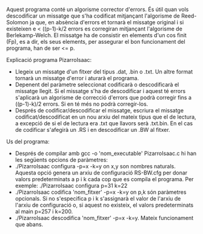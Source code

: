 Aquest programa conté un algorisme corrector d'errors. És útil quan vols descodificar un missatge que s'ha codificat mitjançant l'algorisme
de Reed-Solomon ja que, en absència d'errors et tornarà el missatge original i si existeixen e < ((p-1)-k/2 errors es corregiran mitjançant
l'algorisme de Berlekamp-Welch. El missatge ha de consistir en elements d'un cos finit (Fp), es a dir, els seus elements, per assegurar el bon
funcionament del programa, han de ser <= p.

Explicació programa PizarroIsaac:
- Llegeix un missatge d'un fitxer del tipus .dat, .bin o .txt. Un altre format tornarà un missatge d'error i aturarà el programa.
- Depenent del paràmetre seleccionat codificarà o descodificarà el missatge llegit. Si el missatge s'ha de descodificar i aquest té errors
s'aplicarà un algorisme de correcció d'errors que podrà corregir fins a ((p-1)-k)/2 errors. Si en té més no podrà corregir-los.
- Després de codificar/descodificar el missatge, escriura el missatge codificat/descodificat en un nou arxiu del mateix tipus que el de lectura,
a excepció de si el de lectura era .txt que llavors serà .txt.bin. En el cas de codificar s'afegirà un .RS i en descodificar un .BW al fitxer.

Us del programa:
- Després de compilar amb gcc -o 'nom_executable' PizarroIsaac.c hi han les següents opcions de paràmetres:
- ./PizarroIsaac configura -p=x -k=y on x,y son nombres naturals. Aquesta opció genera un arxiu de configuració RS-BW.cfg per donar valors
predeterminats a p i k cada cop que es compila el programa. Per exemple: ./PizarroIsaac configura p=31 k=22
- ./PizarroIsaac codifica 'nom_fitxer' -p=x -k=y on p,k són paràmetres opcionals. Si no s'especifica p i k s'assignarà el valor de l'arxiu de
l'arxiu de configuració o, si aquest no existeix, el valors predeterminats al main p=257 i k=200.
- ./PizarroIsaac descodifica 'nom_fitxer' -p=x -k=y. Mateix funcionament que abans.

